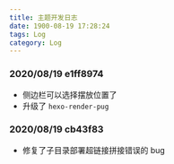 ```yaml
---
title: 主题开发日志
date: 1900-08-19 17:28:24
tags: Log
category: Log
---
```


### 2020/08/19 e1ff8974
- 侧边栏可以选择摆放位置了
- 升级了 `hexo-render-pug`

### 2020/08/19 cb43f83
- 修复了子目录部署超链接拼接错误的 bug